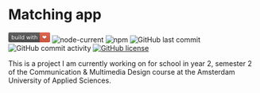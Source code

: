 # Matching app

<svg xmlns="http://www.w3.org/2000/svg" xmlns:xlink="http://www.w3.org/1999/xlink" width="84" height="20" role="img" aria-label="build with: ❤"><title>build with: ❤</title><linearGradient id="s" x2="0" y2="100%"><stop offset="0" stop-color="#bbb" stop-opacity=".1"/><stop offset="1" stop-opacity=".1"/></linearGradient><clipPath id="r"><rect width="84" height="20" rx="3" fill="#fff"/></clipPath><g clip-path="url(#r)"><rect width="63" height="20" fill="#555"/><rect x="63" width="21" height="20" fill="#e05d44"/><rect width="84" height="20" fill="url(#s)"/></g><g fill="#fff" text-anchor="middle" font-family="Verdana,Geneva,DejaVu Sans,sans-serif" text-rendering="geometricPrecision" font-size="110"><text aria-hidden="true" x="325" y="150" fill="#010101" fill-opacity=".3" transform="scale(.1)" textLength="530">build with</text><text x="325" y="140" transform="scale(.1)" fill="#fff" textLength="530">build with</text><text aria-hidden="true" x="725" y="150" fill="#010101" fill-opacity=".3" transform="scale(.1)" textLength="110">❤</text><text x="725" y="140" transform="scale(.1)" fill="#fff" textLength="110">❤</text></g></svg>
![node-current](https://img.shields.io/node/v/npm)
![npm](https://img.shields.io/npm/v/npm)
![GitHub last commit](https://img.shields.io/github/last-commit/pmvdbijl7/matching-app)
![GitHub commit activity](https://img.shields.io/github/commit-activity/m/pmvdbijl7/matching-app)
[![GitHub license](https://img.shields.io/github/license/pmvdbijl7/matching-app)](https://github.com/pmvdbijl7/matching-app/blob/main/LICENSE)

This is a project I am currently working on for school in year 2, semester 2 of the Communication &amp; Multimedia Design course at the Amsterdam University of Applied Sciences.